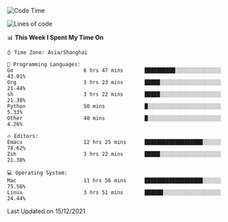 <!--START_SECTION:waka-->
![Code Time](http://img.shields.io/badge/Code%20Time-489%20hrs%2054%20mins-blue)

![Lines of code](https://img.shields.io/badge/From%20Hello%20World%20I%27ve%20Written-22%20Thousand%20lines%20of%20code-blue)

📊 **This Week I Spent My Time On** 

```text
⌚︎ Time Zone: Asia/Shanghai

💬 Programming Languages: 
Go                       6 hrs 47 mins       ██████████░░░░░░░░░░░░░░░   43.01% 
Org                      3 hrs 23 mins       █████░░░░░░░░░░░░░░░░░░░░   21.44% 
sh                       3 hrs 22 mins       █████░░░░░░░░░░░░░░░░░░░░   21.38% 
Python                   50 mins             █░░░░░░░░░░░░░░░░░░░░░░░░   5.33% 
Other                    40 mins             █░░░░░░░░░░░░░░░░░░░░░░░░   4.26%

🔥 Editors: 
Emacs                    12 hrs 25 mins      ███████████████████░░░░░░   78.62% 
Zsh                      3 hrs 22 mins       █████░░░░░░░░░░░░░░░░░░░░   21.38%

💻 Operating System: 
Mac                      11 hrs 56 mins      ███████████████████░░░░░░   75.56% 
Linux                    3 hrs 51 mins       ██████░░░░░░░░░░░░░░░░░░░   24.44%

```


 Last Updated on 15/12/2021
<!--END_SECTION:waka-->
